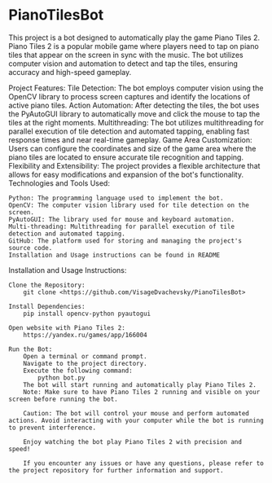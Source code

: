 # PianoTilesBot
 
This project is a bot designed to automatically play the game Piano Tiles 2. Piano Tiles 2 is a popular mobile game where players need to tap on piano tiles that appear on the screen in sync with the music. The bot utilizes computer vision and automation to detect and tap the tiles, ensuring accuracy and high-speed gameplay.

Project Features:
	Tile Detection: The bot employs computer vision using the OpenCV library to process screen captures and identify the locations of active piano tiles.
	Action Automation: After detecting the tiles, the bot uses the PyAutoGUI library to automatically move and click the mouse to tap the tiles at the right moments.
	Multithreading: The bot utilizes multithreading for parallel execution of tile detection and automated tapping, enabling fast response times and near real-time gameplay.
	Game Area Customization: Users can configure the coordinates and size of the game area where the piano tiles are located to ensure accurate tile recognition and tapping.
	Flexibility and Extensibility: The project provides a flexible architecture that allows for easy modifications and expansion of the bot's functionality.
	Technologies and Tools Used:

	Python: The programming language used to implement the bot.
	OpenCV: The computer vision library used for tile detection on the screen.
	PyAutoGUI: The library used for mouse and keyboard automation.
	Multi-threading: Multithreading for parallel execution of tile detection and automated tapping.
	GitHub: The platform used for storing and managing the project's source code.
	Installation and Usage instructions can be found in README

Installation and Usage Instructions:

	Clone the Repository:
		git clone <https://github.com/VisageDvachevsky/PianoTilesBot>

	Install Dependencies:
		pip install opencv-python pyautogui

	Open website with Piano Tiles 2:
		https://yandex.ru/games/app/166004

	Run the Bot:
		Open a terminal or command prompt.
		Navigate to the project directory.
		Execute the following command:
			python bot.py
		The bot will start running and automatically play Piano Tiles 2.
		Note: Make sure to have Piano Tiles 2 running and visible on your screen before running the bot.

		Caution: The bot will control your mouse and perform automated actions. Avoid interacting with your computer while the bot is running to prevent interference.

		Enjoy watching the bot play Piano Tiles 2 with precision and speed!

		If you encounter any issues or have any questions, please refer to the project repository for further information and support.